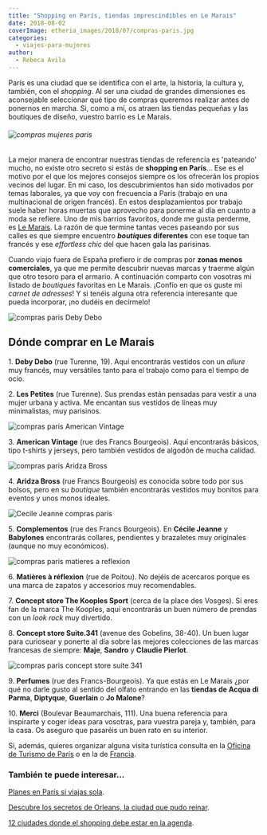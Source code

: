 ```yaml
---
title: "Shopping en París, tiendas imprescindibles en Le Marais"
date: 2018-08-02
coverImage: etheria_images/2018/07/compras-paris.jpg
categories: 
  - viajes-para-mujeres
author: 
  - Rebeca Avila
---
```


París es una ciudad que se identifica con el arte, la historia, la cultura y, también, con el _shopping_. Al ser una ciudad de grandes dimensiones es aconsejable seleccionar qué tipo de compras queremos realizar antes de ponernos en marcha. Si, como a mí, os atraen las tiendas pequeñas y las boutiques de diseño, vuestro barrio es Le Marais.

###### ![compras mujeres paris](etheria_images/2018/07/compras-paris-1024x683.jpg)

La mejor manera de encontrar nuestras tiendas de referencia es 'pateando' mucho, no 
existe otro secreto si estás de **shopping en París**... Ese es el motivo por el que los 
mejores consejos siempre os los ofrecerán los propios vecinos del lugar. En mi caso, los 
descubrimientos han sido motivados por temas laborales, ya que voy con frecuencia a 
París (trabajo en una multinacional de origen francés). En estos desplazamientos por 
trabajo suele haber horas muertas que aprovecho para ponerme al día en cuanto a moda se 
refiere. Uno de mis barrios favoritos, donde me gusta perderme, es [Le 
Marais](https://en.parisinfo.com/transport/73274/Quartier-du-Marais). La razón de que 
termine tantas veces paseando por sus calles es que siempre encuentro **_boutiques_ 
diferentes** con ese toque tan francés y ese _effortless chic_ del que hacen gala las 
parisinas. 

Cuando viajo fuera de España prefiero ir de compras por **zonas menos comerciales**, ya 
que me permite descubrir nuevas marcas y traerme algún que otro tesoro para el armario. 
A continuación comparto con vosotras mi listado de _boutiques_ favoritas en Le Marais. 
¡Confío en que os guste mi _carnet de adresses_! Y si tenéis alguna otra referencia 
interesante que pueda incorporar, ¡no dudéis en decírmelo! 

![compras paris Deby Debo](etheria_images/2018/07/Compras-en-Paris-Deby-Debo-1024x1024.jpg "Vestidos versátiles en © Deby Debo.")

## Dónde comprar en Le Marais

1\. **Deby Debo** (rue Turenne, 19). Aquí encontrarás vestidos con un _allure_ muy 
francés, muy versátiles tanto para el trabajo como para el tiempo de ocio. 

2\. **Les Petites** (rue Turenne). Sus prendas están pensadas para vestir a una mujer 
urbana y activa. Me encantan sus vestidos de líneas muy minimalistas, muy parisinos. 

![compras paris American Vintage](etheria_images/2018/07/compras-paris-american-vintage-1024x615.jpg "© American Vintage")

3\. **American Vintage** (rue des Francs Bourgeois). Aquí encontrarás básicos, tipo 
t-shirts y jerseys, pero también vestidos de algodón de mucha calidad. 

![compras paris Aridza Bross](etheria_images/2018/07/compras-paris-marais-Aridza-Bross-1024x536.jpg "Bolso de © Aridza Bross")

4\. **Aridza Bross** (rue Francs Bourgeois) es conocida sobre todo por sus bolsos, pero 
en su _boutique_ también encontrarás vestidos muy bonitos para eventos y unos monos 
ideales. 

![Cecile Jeanne compras paris](etheria_images/2018/07/CecileJeanne-1024x293.jpg "Complementos © Cecile Jeanne.")

5\. **Complementos** (rue des Francs Bourgeois). En **Cécile Jeanne** y **Babylones** 
encontrarás collares, pendientes y brazaletes muy originales (aunque no muy económicos). 

![compras paris matieres a reflexion](etheria_images/2018/07/matieres-a-reflexion-compras-paris-1024x739.jpg "© Matières à Réflexion")

6\. **Matières à réflexion** (rue de Poitou). No dejéis de acercaros porque es una marca 
de zapatos y accesorios muy recomendables. 

7\. **Concept store The Kooples Sport** (cerca de la place des Vosges). Si eres fan de 
la marca The Kooples, aquí encontrarás un buen número de prendas con un _look rock_ muy 
divertido. 

8\. **Concept store Suite.341** (avenue des Gobelins, 38-40). Un buen lugar para 
curiosear y ponerte al día sobre las mejores colecciones de las marcas francesas de 
siempre: **Maje**, **Sandro** y **Claudie Pierlot**. 

![compras paris concept store suite 341](etheria_images/2018/07/suite-341.jpg "© Concept store Suite.341")

9\. **Perfumes** (rue des Francs-Bourgeois). Ya que estás en Le Marais ¿por qué no darle 
gusto al sentido del olfato entrando en las **tiendas de Acqua di Parma**, **Diptyque**, 
**Guerlain** o **Jo Malone**? 

10\. **Merci** (Boulevar Beaumarchais, 111). Una buena referencia para inspirarte y 
coger ideas para vosotras, para vuestra pareja y, también, para la casa. Os aseguro que 
pasaréis un buen rato en su interior. 

Si, además, quieres organizar alguna visita turística consulta en la [Oficina de Turismo 
de París](https://es.parisinfo.com/) o en la de [Francia](https://es.france.fr/es/preparate/atout-france-espana-y-tienda-line). 

### También te puede interesar...

[Planes en París si viajas 
sola](https://etheriamagazine.com/2019/05/15/viajar-sola-que-ver-paris/). 

[Descubre los secretos de Orleans, la ciudad que pudo 
reinar](https://etheriamagazine.com/2021/11/09/que-visitar-en-orleans-francia/). 

[12 ciudades donde el shopping debe estar en la 
agenda](https://etheriamagazine.com/2021/09/07/viajes-de-compras-y-ciudades-de-shopping/).
